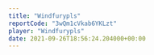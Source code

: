 ```yaml
---
title: "Windfurypls"
reportCode: "3wQm1cVkab6YKLzt"
player: "Windfurypls"
date: 2021-09-26T18:56:24.204000+00:00
---
```

